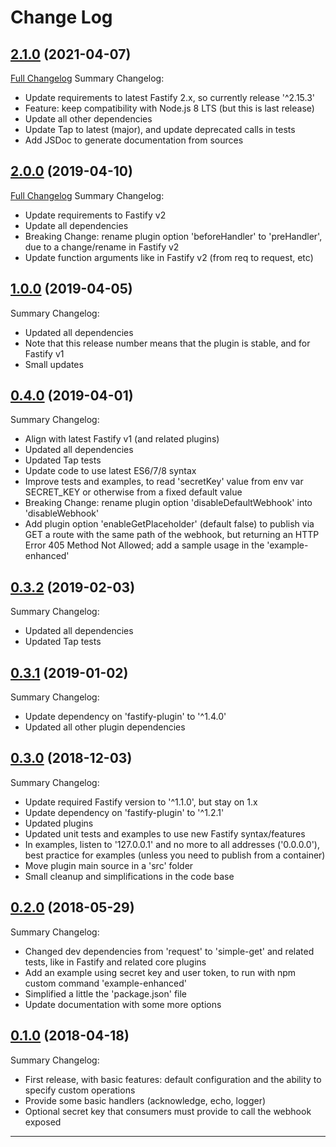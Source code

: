 # Change Log

## [2.1.0](https://github.com/smartiniOnGitHub/fastify-webhook/releases/tag/2.1.0) (2021-04-07)
[Full Changelog](https://github.com/smartiniOnGitHub/fastify-webhook/compare/2.0.0...2.1.0)
Summary Changelog:
- Update requirements to latest Fastify 2.x, so currently release '^2.15.3'
- Feature: keep compatibility with Node.js 8 LTS (but this is last release)
- Update all other dependencies
- Update Tap to latest (major), and update deprecated calls in tests
- Add JSDoc to generate documentation from sources

## [2.0.0](https://github.com/smartiniOnGitHub/fastify-webhook/releases/tag/2.0.0) (2019-04-10)
[Full Changelog](https://github.com/smartiniOnGitHub/fastify-webhook/compare/1.0.0...2.0.0)
Summary Changelog:
- Update requirements to Fastify v2
- Update all dependencies
- Breaking Change: rename plugin option 'beforeHandler' to 'preHandler', 
  due to a change/rename in Fastify v2
- Update function arguments like in Fastify v2 (from req to request, etc)

## [1.0.0](https://github.com/smartiniOnGitHub/fastify-webhook/releases/tag/1.0.0) (2019-04-05)
Summary Changelog:
- Updated all dependencies
- Note that this release number means that the plugin is stable, 
  and for Fastify v1
- Small updates

## [0.4.0](https://github.com/smartiniOnGitHub/fastify-webhook/releases/tag/0.4.0) (2019-04-01)
Summary Changelog:
- Align with latest Fastify v1 (and related plugins)
- Updated all dependencies
- Updated Tap tests
- Update code to use latest ES6/7/8 syntax
- Improve tests and examples, to read 'secretKey' value from env var SECRET_KEY 
  or otherwise from a fixed default value
- Breaking Change: rename plugin option 'disableDefaultWebhook' into 'disableWebhook'
- Add plugin option 'enableGetPlaceholder' (default false) to publish via GET 
  a route with the same path of the webhook, 
  but returning an HTTP Error 405 Method Not Allowed;
  add a sample usage in the 'example-enhanced'

## [0.3.2](https://github.com/smartiniOnGitHub/fastify-webhook/releases/tag/0.3.2) (2019-02-03)
Summary Changelog:
- Updated all dependencies
- Updated Tap tests

## [0.3.1](https://github.com/smartiniOnGitHub/fastify-webhook/releases/tag/0.3.1) (2019-01-02)
Summary Changelog:
- Update dependency on 'fastify-plugin' to '^1.4.0'
- Updated all other plugin dependencies

## [0.3.0](https://github.com/smartiniOnGitHub/fastify-webhook/releases/tag/0.3.0) (2018-12-03)
Summary Changelog:
- Update required Fastify version to '^1.1.0', but stay on 1.x
- Update dependency on 'fastify-plugin' to '^1.2.1'
- Updated plugins
- Updated unit tests and examples to use new Fastify syntax/features
- In examples, listen to '127.0.0.1' and no more to all addresses ('0.0.0.0'),
  best practice for examples (unless you need to publish from a container)
- Move plugin main source in a 'src' folder
- Small cleanup and simplifications in the code base

## [0.2.0](https://github.com/smartiniOnGitHub/fastify-webhook/releases/tag/0.2.0) (2018-05-29)
Summary Changelog:
- Changed dev dependencies from 'request' to 'simple-get' and related tests, like in Fastify and related core plugins
- Add an example using secret key and user token, to run with npm custom command 'example-enhanced'
- Simplified a little the 'package.json' file
- Update documentation with some more options

## [0.1.0](https://github.com/smartiniOnGitHub/fastify-webhook/releases/tag/0.1.0) (2018-04-18)
Summary Changelog:
- First release, with basic features: default configuration and the ability to specify custom operations
- Provide some basic handlers (acknowledge, echo, logger)
- Optional secret key that consumers must provide to call the webhook exposed

----
